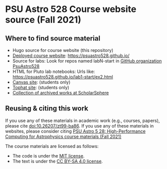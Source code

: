 # PSU Astro 528 Course website source (Fall 2021)

## Where to find source material
- Hugo source for course website (this repository)
- [Deployed course website](https://psuastro528.github.io/): https://psuastro528.github.io/
- Source for labs:  Look for repos named labN-start in [GitHub organization PsuAstro528](https://github.com/PsuAstro528)
- HTML for Pluto lab notebooks:  Urls like: https://psuastro528.github.io/lab1-start/ex2.html
- [Canvas site](https://psu.instructure.com/courses/2125692):  (students only)
- [Tophat site](https://app.tophat.com/e/708625): (students only)
- [Collection of archived works at ScholarSphere](https://scholarsphere.psu.edu/resources/756cbd41-3db2-4f72-a319-a507814e4c89)

## Reusing & citing this work
If you use any of these materials in academic work (e.g., courses, papers), please cite [doi:10.26207/zt99-ba86](https://scholarsphere.psu.edu/resources/756cbd41-3db2-4f72-a319-a507814e4c89).  If you use any of these materials in websites, please consider citing  [PSU Astro 5
28: High-Performance Computing for Astrophysics course materials (Fall 2021)](https://github.com/PsuAstro528/Fall2021-website-src)

The course materials are licensed as follows:
- The code is under the [MIT license](https://opensource.org/licenses/MIT).
- The text is under the [CC BY-SA 4.0 license](https://creativecommons.org/licenses/by-sa/4.0).

